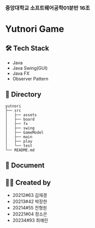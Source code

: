 ### 중앙대학교 소프트웨어공학01분반 16조

# Yutnori Game

## 🛠 Tech Stack
- Java
- Java Swing(GUI)
- Java FX
- Observer Pattern

## 📁 Directory
```
yutnori
├── src
│   ├── assets
│   ├── board
│   ├── fx
│   ├── swing
│   ├── GameModel
│   ├── main
│   ├── play
│   └── test
└── README.md
```
## 📝 Document

## 🙋‍♂️ Created by
- 20212#63 김재경
- 20213#42 박장한
- 20214#55 전형원
- 20221#04 정소은
- 20234#93 최예린
